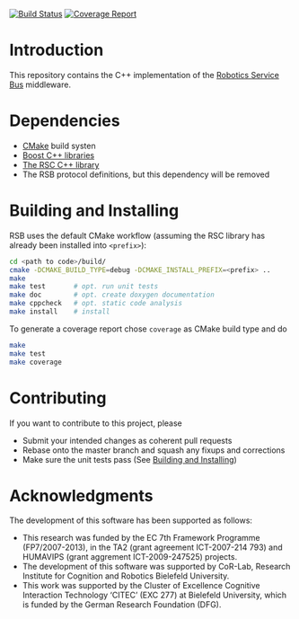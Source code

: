 [![Build Status](https://travis-ci.org/open-rsx/rsb-cpp.svg?branch=master)](https://travis-ci.org/open-rsx/rsb-cpp) [![Coverage Report](https://codecov.io/gh/open-rsx/rsb-cpp/branch/master/graph/badge.svg)](https://codecov.io/gh/open-rsx/rsb-cpp)

# Introduction #

This repository contains the C++ implementation of the [Robotics Service Bus](https://github.com/open-rsx) middleware.

# Dependencies #

- [CMake](https://cmake.org/) build systen
- [Boost C++ libraries](https://www.boost.org/)
- [The RSC C++ library](https://github.com/open-rsx/rsc)
- The RSB protocol definitions, but this dependency will be removed

# Building and Installing #

RSB uses the default CMake workflow (assuming the RSC library has
already been installed into `<prefix>`):

```sh
cd <path to code>/build/
cmake -DCMAKE_BUILD_TYPE=debug -DCMAKE_INSTALL_PREFIX=<prefix> ..
make
make test       # opt. run unit tests
make doc        # opt. create doxygen documentation
make cppcheck   # opt. static code analysis
make install    # install
```

To generate a coverage report chose `coverage` as CMake build type and do

```sh
make
make test
make coverage
```

# Contributing #

If you want to contribute to this project, please

- Submit your intended changes as coherent pull requests
- Rebase onto the master branch and squash any fixups and corrections
- Make sure the unit tests pass (See [Building and Installing](#building-and-installing))

# Acknowledgments #

The development of this software has been supported as follows:

- This research was funded by the EC 7th Framework Programme (FP7/2007-2013), in the TA2 (grant agreement ICT-2007-214 793) and HUMAVIPS (grant aggrement ICT-2009-247525) projects.
- The development of this software was supported by CoR-Lab, Research Institute for Cognition and Robotics Bielefeld University.
- This work was supported by the Cluster of Excellence Cognitive Interaction Technology ‘CITEC’ (EXC 277) at Bielefeld University, which is funded by the German Research Foundation (DFG).
